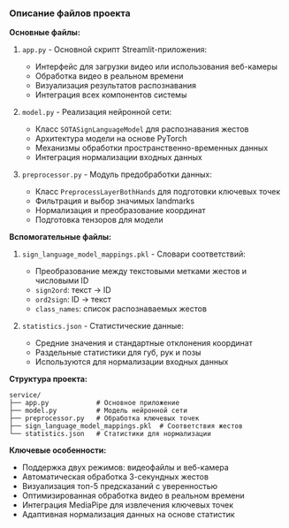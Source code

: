 ### Описание файлов проекта

**Основные файлы:**
1. `app.py` - Основной скрипт Streamlit-приложения:
   - Интерфейс для загрузки видео или использования веб-камеры
   - Обработка видео в реальном времени
   - Визуализация результатов распознавания
   - Интеграция всех компонентов системы

2. `model.py` - Реализация нейронной сети:
   - Класс `SOTASignLanguageModel` для распознавания жестов
   - Архитектура модели на основе PyTorch
   - Механизмы обработки пространственно-временных данных
   - Интеграция нормализации входных данных

3. `preprocessor.py` - Модуль предобработки данных:
   - Класс `PreprocessLayerBothHands` для подготовки ключевых точек
   - Фильтрация и выбор значимых landmarks
   - Нормализация и преобразование координат
   - Подготовка тензоров для модели

**Вспомогательные файлы:**
1. `sign_language_model_mappings.pkl` - Словари соответствий:
   - Преобразование между текстовыми метками жестов и числовыми ID
   - `sign2ord`: текст → ID
   - `ord2sign`: ID → текст
   - `class_names`: список распознаваемых жестов

2. `statistics.json` - Статистические данные:
   - Средние значения и стандартные отклонения координат
   - Раздельные статистики для губ, рук и позы
   - Используются для нормализации входных данных

**Структура проекта:**
```
service/
├── app.py            # Основное приложение
├── model.py          # Модель нейронной сети
├── preprocessor.py   # Обработка ключевых точек
├── sign_language_model_mappings.pkl  # Соответствия жестов
└── statistics.json   # Статистики для нормализации
```

**Ключевые особенности:**
- Поддержка двух режимов: видеофайлы и веб-камера
- Автоматическая обработка 3-секундных жестов
- Визуализация топ-5 предсказаний с уверенностью
- Оптимизированная обработка видео в реальном времени
- Интеграция MediaPipe для извлечения ключевых точек
- Адаптивная нормализация данных на основе статистик